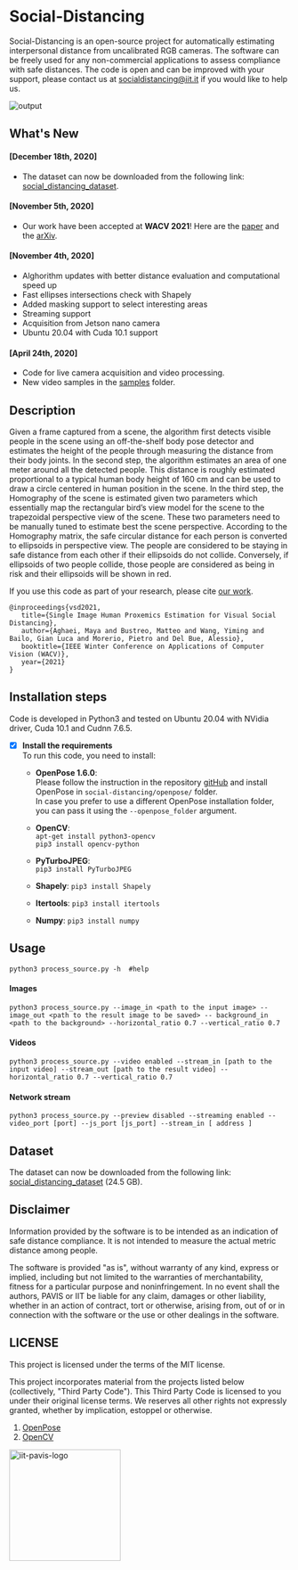 # Social-Distancing
Social-Distancing is an open-source project for automatically estimating interpersonal distance from uncalibrated RGB cameras. The software can be freely used for any non-commercial applications to assess compliance with safe distances. The code is open and can be improved with your support, please contact us at socialdistancing@iit.it if you would like to help us.

<img src="./social-distancing.gif" alt="output"/>

## What's New
#### [December 18th, 2020]
+ The dataset can now be downloaded from the following link: [social_distancing_dataset](https://pavisdata.iit.it/data/datasets/social_distancing/social_distancing_dataset.zip).
#### [November 5th, 2020]
+ Our work have been accepted at **WACV 2021**! Here are the [paper](https://openaccess.thecvf.com/content/WACV2021/html/Aghaei_Single_Image_Human_Proxemics_Estimation_for_Visual_Social_Distancing_WACV_2021_paper.html) and the [arXiv](https://arxiv.org/abs/2011.02018v2).
#### [November 4th, 2020]
+ Alghorithm updates with better distance evaluation and computational speed up
+ Fast ellipses intersections check with Shapely
+ Added masking support to select interesting areas
+ Streaming support
+ Acquisition from Jetson nano camera
+ Ubuntu 20.04 with Cuda 10.1 support

  
#### [April 24th, 2020]
+ Code for live camera acquisition and video processing.
+ New video samples in the [samples](samples)  folder.


## Description
Given a frame captured from a scene, the algorithm first detects visible people in the scene using an off-the-shelf body pose detector and estimates the height of the people through measuring the distance from their body joints. In the second step, the algorithm estimates an area of one meter around all the detected people. This distance is roughly estimated proportional to a typical human body height of 160 cm and can be used to draw a circle centered in human position in the scene. In the third step, the Homography of the scene is estimated given two parameters which essentially map the rectangular bird’s view model for the scene to the trapezoidal perspective view of the scene. These two parameters need to be manually tuned to estimate best the scene perspective. According to the Homography matrix, the safe circular distance for each person is converted to ellipsoids in perspective view. The people are considered to be staying in safe distance from each other if their ellipsoids do not collide. Conversely, if ellipsoids of two people collide, those people are considered as being in risk and their ellipsoids will be shown in red.
 
 If you use this code as part of your research, please cite [our work](http://arxiv.org/abs/2011.02018).
 ```
 @inproceedings{vsd2021,
    title={Single Image Human Proxemics Estimation for Visual Social Distancing},
    author={Aghaei, Maya and Bustreo, Matteo and Wang, Yiming and  Bailo, Gian Luca and Morerio, Pietro and Del Bue, Alessio},
    booktitle={IEEE Winter Conference on Applications of Computer Vision (WACV)},
    year={2021}
}
 ```
 
## Installation steps
Code is developed in Python3 and tested on Ubuntu 20.04 with NVidia driver, Cuda 10.1 and Cudnn 7.6.5. 

* [x] **Install the requirements**  
To run this code, you need to install:

    * **OpenPose 1.6.0**:    
    Please follow the instruction in the repository [gitHub](https://github.com/CMU-Perceptual-Computing-Lab/openpose) and install OpenPose in `social-distancing/openpose/` folder.   
    In case you prefer to use a different OpenPose installation folder, you can pass it using the `--openpose_folder` argument. 
     
    * **OpenCV**:    
        `apt-get install python3-opencv`  
        `pip3 install opencv-python`
        
    * **PyTurboJPEG**:    
        `pip3 install PyTurboJPEG `  

    * **Shapely**:
        `pip3 install Shapely`

    * **Itertools**:
        `pip3 install itertools`

    * **Numpy**:
        `pip3 install numpy`

## Usage
```
python3 process_source.py -h  #help
```
####  Images
```
python3 process_source.py --image_in <path to the input image> --image_out <path to the result image to be saved> -- background_in <path to the background> --horizontal_ratio 0.7 --vertical_ratio 0.7
```
####  Videos
```
python3 process_source.py --video enabled --stream_in [path to the input video] --stream_out [path to the result video] --horizontal_ratio 0.7 --vertical_ratio 0.7
```
#### Network stream
```
python3 process_source.py --preview disabled --streaming enabled --video_port [port] --js_port [js_port] --stream_in [ address ]
```

## Dataset
The dataset can now be downloaded from the following link: [social_distancing_dataset](https://pavisdata.iit.it/data/datasets/social_distancing/social_distancing_dataset.zip) (24.5 GB).

## Disclaimer
Information provided by the software is to be intended as an indication of safe distance compliance. It is not intended to measure the actual metric distance among people.

The software is provided "as is", without warranty of any kind, express or implied, including but not limited to the warranties of merchantability, fitness for a particular purpose and noninfringement. In no event shall the authors, PAVIS or IIT be liable for any claim, damages or other liability, whether in an action of contract, tort or otherwise, arising from, out of or in connection with the software or the use or other dealings in the software.

## LICENSE
This project is licensed under the terms of the MIT license.

This project incorporates material from the projects listed below (collectively, "Third Party Code").  This Third Party Code is licensed to you under their original license terms.  We reserves all other rights not expressly granted, whether by implication, estoppel or otherwise.

1. [OpenPose](https://github.com/CMU-Perceptual-Computing-Lab/openpose) 
2. [OpenCV](https://opencv.org)

<img src="./iit-pavis.png" alt="iit-pavis-logo" width="200"/>
